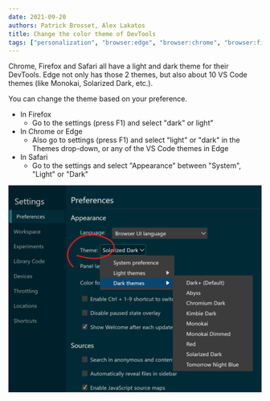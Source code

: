 ```yaml
---
date: 2021-09-20
authors: Patrick Brosset, Alex Lakatos
title: Change the color theme of DevTools
tags: ["personalization", "browser:edge", "browser:chrome", "browser:firefox", "browser:safari"]
---
```

Chrome, Firefox and Safari all have a light and dark theme for their DevTools. Edge not only has those 2 themes, but also about 10 VS Code themes (like Monokai, Solarized Dark, etc.).

You can change the theme based on your preference.

* In Firefox
  * Go to the settings (press F1) and select "dark" or light"
* In Chrome or Edge
  * Also go to settings (press F1) and select "light" or "dark" in the Themes drop-down, or any of the VS Code themes in Edge
* In Safari
  * Go to the settings and select "Appearance" between "System", "Light" or "Dark"

![the settings panel in Edge showing the Theme drop-down.](/assets/img/change-color-theme.png)
